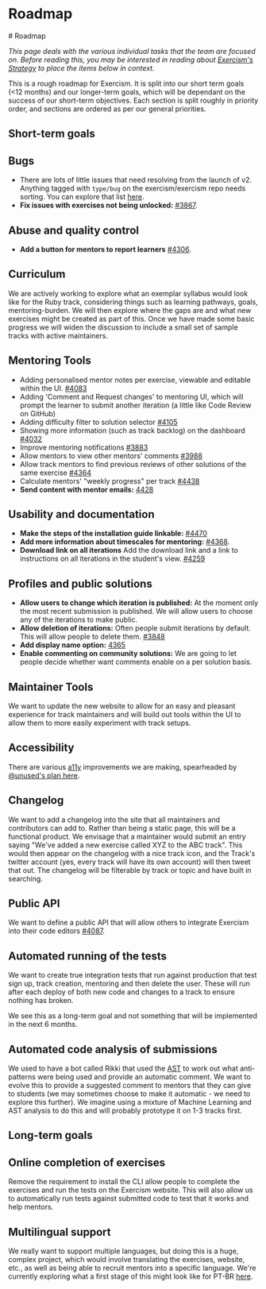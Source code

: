 # Roadmap

# Roadmap

_This page deals with the various individual tasks that the team are focused on. Before reading this, you may be interested in reading about [Exercism's Strategy](/strategy) to place the items below in context._

This is a rough roadmap for Exercism. It is split into our short term goals (<12 months) and our longer-term goals, which will be dependant on the success of our short-term objectives. Each section is split roughly in priority order, and sections are ordered as per our general priorities.

## Short-term goals

## Bugs

- There are lots of little issues that need resolving from the launch of v2. Anything tagged with `type/bug` on the exercism/exercism repo needs sorting. You can explore that list [here](https://github.com/exercism/exercism/issues?q=is%3Aissue+is%3Aopen+label%3Atype%2Fbug).
- **Fix issues with exercises not being unlocked:** [#3867](https://github.com/exercism/exercism/issues/3867).

## Abuse and quality control

- **Add a button for mentors to report learners** [#4306](https://github.com/exercism/exercism/issues/4306).

## Curriculum

We are actively working to explore what an exemplar syllabus would look like for the Ruby track, considering things such as learning pathways, goals, mentoring-burden. We will then explore where the gaps are and what new exercises might be created as part of this. Once we have made some basic progress we will widen the discussion to include a small set of sample tracks with active maintainers.

## Mentoring Tools

- Adding personalised mentor notes per exercise, viewable and editable within the UI. [#4083](https://github.com/exercism/exercism/issues/4083)
- Adding 'Comment and Request changes' to mentoring UI, which will prompt the learner to submit another iteration (a little like Code Review on GitHub)
- Adding difficulty filter to solution selector [#4105](https://github.com/exercism/exercism/issues/4105)
- Showing more information (such as track backlog) on the dashboard [#4032](https://github.com/exercism/exercism/issues/4032)
- Improve mentoring notifications [#3883](https://github.com/exercism/exercism/issues/3883)
- Allow mentors to view other mentors' comments [#3988](https://github.com/exercism/exercism/issues/3988)
- Allow track mentors to find previous reviews of other solutions of the same exercise [#4364](https://github.com/exercism/exercism/issues/4364)
- Calculate mentors' "weekly progress" per track [#4438](https://github.com/exercism/exercism/issues/4438)
- **Send content with mentor emails:** [4428](https://github.com/exercism/exercism/issues/4428)

## Usability and documentation

- **Make the steps of the installation guide linkable:** [#4470](https://github.com/exercism/exercism/issues/4470)
- **Add more information about timescales for mentoring:** [#4368](https://github.com/exercism/exercism/issues/4368).
- **Download link on all iterations** Add the download link and a link to instructions on all iterations in the student's view. [#4259](https://github.com/exercism/exercism/issues/4259)

## Profiles and public solutions

- **Allow users to change which iteration is published:** At the moment only the most recent submission is published. We will allow users to choose any of the iterations to make public.
- **Allow deletion of iterations:** Often people submit iterations by default. This will allow people to delete them. [#3848](https://github.com/exercism/exercism/issues/3848)
- **Add display name option:** [4365](https://github.com/exercism/exercism/issues/4365)
- **Enable commenting on community solutions:** We are going to let people decide whether want comments enable on a per solution basis.

## Maintainer Tools
We want to update the new website to allow for an easy and pleasant experience for track maintainers and will build out tools within the UI to allow them to more easily experiment with track setups.

## Accessibility

There are various [a11y](https://a11yproject.com/) improvements we are making, spearheaded by [@unused's plan here](https://github.com/exercism/website/pull/182).

## Changelog

We want to add a changelog into the site that all maintainers and contributors can add to. Rather than being a static page, this will be a functional product. We envisage that a maintainer would submit an entry saying "We've added a new exercise called XYZ to the ABC track". This would then appear on the changelog with a nice track icon, and the Track's twitter account (yes, every track will have its own account) will then tweet that out. The changelog will be filterable by track or topic and have built in searching.

## Public API

We want to define a public API that will allow others to integrate Exercism into their code editors [#4087](https://github.com/exercism/exercism/issues/4087).

## Automated running of the tests

We want to create true integration tests that run against production that test sign up, track creation, mentoring and then delete the user. These will run after each deploy of both new code and changes to a track to ensure nothing has broken.

We see this as a long-term goal and not something that will be implemented in the next 6 months.

## Automated code analysis of submissions

We used to have a bot called Rikki that used the [AST](https://en.wikipedia.org/wiki/Abstract_syntax_tree) to work out what anti-patterns were being used and provide an automatic comment. We want to evolve this to provide a suggested comment to mentors that they can give to students (we may sometimes choose to make it automatic - we need to explore this further). We imagine using a mixture of Machine Learning and AST analysis to do this and will probably prototype it on 1-3 tracks first.

## Long-term goals

## Online completion of exercises

Remove the requirement to install the CLI allow people to complete the exercises and run the tests on the Exercism website. This will also allow us to automatically run tests against submitted code to test that it works and help mentors.

## Multilingual support

We really want to support multiple languages, but doing this is a huge, complex project, which would involve translating the exercises, website, etc., as well as being able to recruit mentors into a specific language. We're currently exploring what a first stage of this might look like for PT-BR [here](https://github.com/exercism/exercism/issues/4207).
